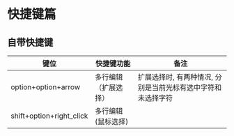 # 快捷键篇
## 自带快捷键

键位|快捷键功能|备注
---|---|---
option+option+arrow|多行编辑（扩展选择）| 扩展选择时, 有两种情况, 分别是当前光标有选中字符和未选择字符
shift+option+right_click|多行编辑(鼠标选择)|
